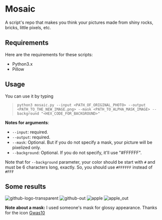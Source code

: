 Mosaic
======

A script's repo that makes you think your pictures made from shiny rocks, bricks, little pixels, etc.

## Requirements

Here are the requirements for these scripts:

- Python3.x
- Pillow

## Usage

You can use it by typing

> `python3 mosaic.py --input <PATH_OF_ORIGINAL_PHOTO> --output <PATH_TO_THE_NEW_IMAGE.png> --mask <PATH_TO_ALPHA_MASK_IMAGE> --background "<HEX_CODE_FOR_BACKGROUND>"`

**Notes for arguments**:

- `--input`: required.
- `--output`: required.
- `--mask`: Optional. But if you do not specify a mask, your picture will be pixelized only.
- `--background`: Optional. If you do not specify, it'll use "#FFFFFF".

Note that for `--background` parameter, your color should be start with `#` and must be 6 characters long, exactly. So, you should use `#FFFFFF` instead of `#FFF`


## Some results

![github-logo-transparent](https://cloud.githubusercontent.com/assets/4905664/23026019/9142d8ae-f468-11e6-9527-08bafc108c36.jpg)
![github-out](https://cloud.githubusercontent.com/assets/4905664/23026018/911bd6d2-f468-11e6-83a1-3186c07f9a08.png)
![apple](https://cloud.githubusercontent.com/assets/4905664/23026020/914ecf92-f468-11e6-8fad-0269497b6ec3.jpg)
![apple_out](https://cloud.githubusercontent.com/assets/4905664/23026059/b9d4babc-f468-11e6-8144-57e564b94f71.png)


**Note about a mask:** I used someone's mask for glossy appearance. Thanks for the icon [Gwas10](http://gbrtb.deviantart.com)

